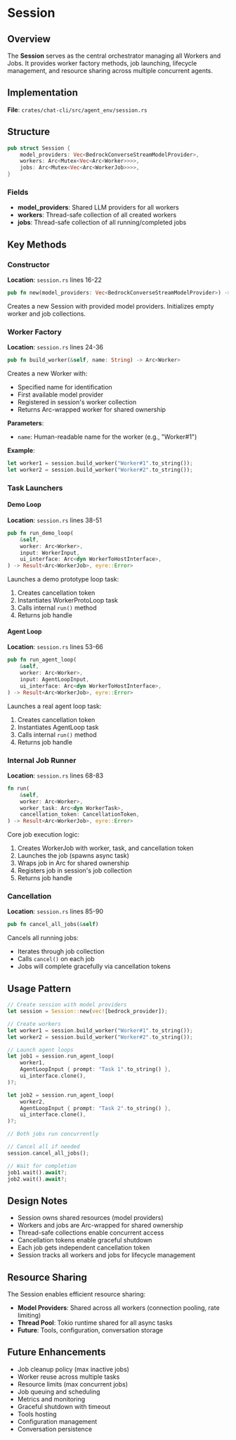 # Session

## Overview

The **Session** serves as the central orchestrator managing all Workers and Jobs. It provides worker factory methods, job launching, lifecycle management, and resource sharing across multiple concurrent agents.

## Implementation

**File**: `crates/chat-cli/src/agent_env/session.rs`

## Structure

```rust
pub struct Session {
    model_providers: Vec<BedrockConverseStreamModelProvider>,
    workers: Arc<Mutex<Vec<Arc<Worker>>>>,
    jobs: Arc<Mutex<Vec<Arc<WorkerJob>>>>,
}
```

### Fields

- **model_providers**: Shared LLM providers for all workers
- **workers**: Thread-safe collection of all created workers
- **jobs**: Thread-safe collection of all running/completed jobs

## Key Methods

### Constructor

**Location**: `session.rs` lines 16-22

```rust
pub fn new(model_providers: Vec<BedrockConverseStreamModelProvider>) -> Self
```

Creates a new Session with provided model providers. Initializes empty worker and job collections.

### Worker Factory

**Location**: `session.rs` lines 24-36

```rust
pub fn build_worker(&self, name: String) -> Arc<Worker>
```

Creates a new Worker with:
- Specified name for identification
- First available model provider
- Registered in session's worker collection
- Returns Arc-wrapped worker for shared ownership

**Parameters**:
- `name`: Human-readable name for the worker (e.g., "Worker#1")

**Example**:
```rust
let worker1 = session.build_worker("Worker#1".to_string());
let worker2 = session.build_worker("Worker#2".to_string());
```

### Task Launchers

#### Demo Loop

**Location**: `session.rs` lines 38-51

```rust
pub fn run_demo_loop(
    &self,
    worker: Arc<Worker>,
    input: WorkerInput,
    ui_interface: Arc<dyn WorkerToHostInterface>,
) -> Result<Arc<WorkerJob>, eyre::Error>
```

Launches a demo prototype loop task:
1. Creates cancellation token
2. Instantiates WorkerProtoLoop task
3. Calls internal `run()` method
4. Returns job handle

#### Agent Loop

**Location**: `session.rs` lines 53-66

```rust
pub fn run_agent_loop(
    &self,
    worker: Arc<Worker>,
    input: AgentLoopInput,
    ui_interface: Arc<dyn WorkerToHostInterface>,
) -> Result<Arc<WorkerJob>, eyre::Error>
```

Launches a real agent loop task:
1. Creates cancellation token
2. Instantiates AgentLoop task
3. Calls internal `run()` method
4. Returns job handle

### Internal Job Runner

**Location**: `session.rs` lines 68-83

```rust
fn run(
    &self,
    worker: Arc<Worker>,
    worker_task: Arc<dyn WorkerTask>,
    cancellation_token: CancellationToken,
) -> Result<Arc<WorkerJob>, eyre::Error>
```

Core job execution logic:
1. Creates WorkerJob with worker, task, and cancellation token
2. Launches the job (spawns async task)
3. Wraps job in Arc for shared ownership
4. Registers job in session's job collection
5. Returns job handle

### Cancellation

**Location**: `session.rs` lines 85-90

```rust
pub fn cancel_all_jobs(&self)
```

Cancels all running jobs:
- Iterates through job collection
- Calls `cancel()` on each job
- Jobs will complete gracefully via cancellation tokens

## Usage Pattern

```rust
// Create session with model providers
let session = Session::new(vec![bedrock_provider]);

// Create workers
let worker1 = session.build_worker("Worker#1".to_string());
let worker2 = session.build_worker("Worker#2".to_string());

// Launch agent loops
let job1 = session.run_agent_loop(
    worker1,
    AgentLoopInput { prompt: "Task 1".to_string() },
    ui_interface.clone(),
)?;

let job2 = session.run_agent_loop(
    worker2,
    AgentLoopInput { prompt: "Task 2".to_string() },
    ui_interface.clone(),
)?;

// Both jobs run concurrently

// Cancel all if needed
session.cancel_all_jobs();

// Wait for completion
job1.wait().await?;
job2.wait().await?;
```

## Design Notes

- Session owns shared resources (model providers)
- Workers and jobs are Arc-wrapped for shared ownership
- Thread-safe collections enable concurrent access
- Cancellation tokens enable graceful shutdown
- Each job gets independent cancellation token
- Session tracks all workers and jobs for lifecycle management

## Resource Sharing

The Session enables efficient resource sharing:
- **Model Providers**: Shared across all workers (connection pooling, rate limiting)
- **Thread Pool**: Tokio runtime shared for all async tasks
- **Future**: Tools, configuration, conversation storage

## Future Enhancements

- Job cleanup policy (max inactive jobs)
- Worker reuse across multiple tasks
- Resource limits (max concurrent jobs)
- Job queuing and scheduling
- Metrics and monitoring
- Graceful shutdown with timeout
- Tools hosting
- Configuration management
- Conversation persistence
